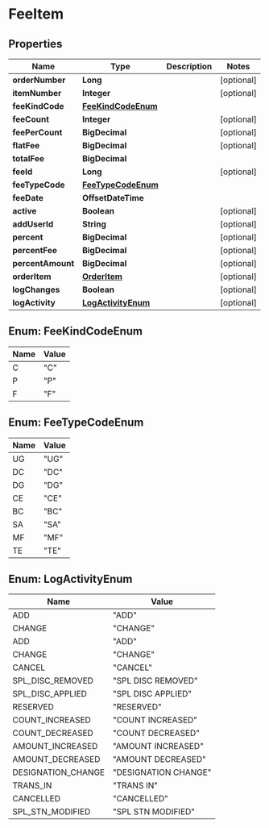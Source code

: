 

# FeeItem


## Properties

| Name | Type | Description | Notes |
|------------ | ------------- | ------------- | -------------|
|**orderNumber** | **Long** |  |  [optional] |
|**itemNumber** | **Integer** |  |  [optional] |
|**feeKindCode** | [**FeeKindCodeEnum**](#FeeKindCodeEnum) |  |  |
|**feeCount** | **Integer** |  |  [optional] |
|**feePerCount** | **BigDecimal** |  |  [optional] |
|**flatFee** | **BigDecimal** |  |  [optional] |
|**totalFee** | **BigDecimal** |  |  |
|**feeId** | **Long** |  |  [optional] |
|**feeTypeCode** | [**FeeTypeCodeEnum**](#FeeTypeCodeEnum) |  |  |
|**feeDate** | **OffsetDateTime** |  |  |
|**active** | **Boolean** |  |  [optional] |
|**addUserId** | **String** |  |  [optional] |
|**percent** | **BigDecimal** |  |  [optional] |
|**percentFee** | **BigDecimal** |  |  [optional] |
|**percentAmount** | **BigDecimal** |  |  [optional] |
|**orderItem** | [**OrderItem**](OrderItem.md) |  |  [optional] |
|**logChanges** | **Boolean** |  |  [optional] |
|**logActivity** | [**LogActivityEnum**](#LogActivityEnum) |  |  [optional] |



## Enum: FeeKindCodeEnum

| Name | Value |
|---- | -----|
| C | &quot;C&quot; |
| P | &quot;P&quot; |
| F | &quot;F&quot; |



## Enum: FeeTypeCodeEnum

| Name | Value |
|---- | -----|
| UG | &quot;UG&quot; |
| DC | &quot;DC&quot; |
| DG | &quot;DG&quot; |
| CE | &quot;CE&quot; |
| BC | &quot;BC&quot; |
| SA | &quot;SA&quot; |
| MF | &quot;MF&quot; |
| TE | &quot;TE&quot; |



## Enum: LogActivityEnum

| Name | Value |
|---- | -----|
| ADD | &quot;ADD&quot; |
| CHANGE | &quot;CHANGE&quot; |
| ADD | &quot;ADD&quot; |
| CHANGE | &quot;CHANGE&quot; |
| CANCEL | &quot;CANCEL&quot; |
| SPL_DISC_REMOVED | &quot;SPL DISC REMOVED&quot; |
| SPL_DISC_APPLIED | &quot;SPL DISC APPLIED&quot; |
| RESERVED | &quot;RESERVED&quot; |
| COUNT_INCREASED | &quot;COUNT INCREASED&quot; |
| COUNT_DECREASED | &quot;COUNT DECREASED&quot; |
| AMOUNT_INCREASED | &quot;AMOUNT INCREASED&quot; |
| AMOUNT_DECREASED | &quot;AMOUNT DECREASED&quot; |
| DESIGNATION_CHANGE | &quot;DESIGNATION CHANGE&quot; |
| TRANS_IN | &quot;TRANS IN&quot; |
| CANCELLED | &quot;CANCELLED&quot; |
| SPL_STN_MODIFIED | &quot;SPL STN MODIFIED&quot; |



